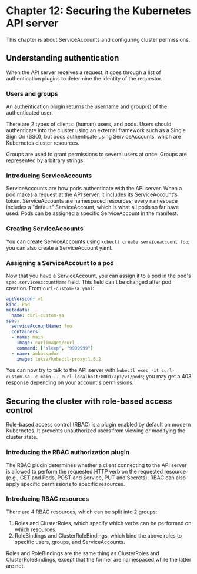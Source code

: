 # Chapter 12: Securing the Kubernetes API server

This chapter is about ServiceAccounts and configuring cluster permissions.

## Understanding authentication

When the API server receives a request, it goes through a list of authentication plugins to determine the identity of the requestor.

### Users and groups

An authentication plugin returns the username and group(s) of the authenticated user.

There are 2 types of clients: (human) users, and pods. Users should authenticate into the cluster using an external framework such as a Single Sign On (SSO), but pods authenticate using ServiceAccounts, which are Kubernetes cluster resources.

Groups are used to grant permissions to several users at once. Groups are represented by arbitrary strings.

### Introducing ServiceAccounts

ServiceAccounts are how pods authenticate with the API server. When a pod makes a request at the API server, it includes its ServiceAccount's token. ServiceAccounts are namespaced resources; every namespace includes a "default" ServiceAccount, which is what all pods so far have used. Pods can be assigned a specific ServiceAccount in the manifest.

### Creating ServiceAccounts

You can create ServiceAccounts using `kubectl create serviceaccount foo`; you can also create a ServiceAccount yaml.

### Assigning a ServiceAccount to a pod

Now that you have a ServiceAccount, you can assign it to a pod in the pod's `spec.serviceAccountName` field. This field can't be changed after pod creation. From `curl-custom-sa.yaml`:

```yaml
apiVersion: v1
kind: Pod
metadata:
  name: curl-custom-sa
spec:
  serviceAccountName: foo
  containers:
  - name: main
    image: curlimages/curl
    command: ["sleep", "9999999"]
  - name: ambassador
    image: luksa/kubectl-proxy:1.6.2
```

You can now try to talk to the API server with `kubectl exec -it curl-custom-sa -c main -- curl localhost:8001/api/v1/pods`; you may get a 403 response depending on your account's permissions.

## Securing the cluster with role-based access control

Role-based access control (RBAC) is a plugin enabled by default on modern Kubernetes. It prevents unauthorized users from viewing or modifying the cluster state.

### Introducing the RBAC authorization plugin

The RBAC plugin determines whether a client connecting to the API server is allowed to perform the requested HTTP verb on the requested resource (e.g., GET and Pods, POST and Service, PUT and Secrets). RBAC can also apply specific permissions to specific resources.

### Introducing RBAC resources

There are 4 RBAC resources, which can be split into 2 groups:

1. Roles and ClusterRoles, which specify which verbs can be performed on which resources.
1. RoleBindings and ClusterRoleBindings, which bind the above roles to specific users, groups, and ServiceAccounts.

Roles and RoleBindings are the same thing as ClusterRoles and ClusterRoleBindings, except that the former are namespaced while the latter are not.
